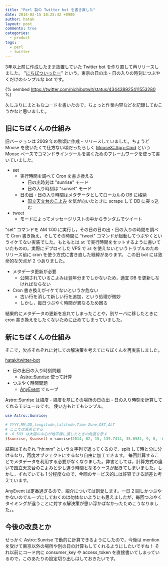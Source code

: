 ```yaml
---
title: "Perl 製の Twitter bot を書き直した"
date: 2014-02-15 18:25:42 +0900
author: hatak
layout: post
comments: true
categories:
  - product
tags:
  - perl
  - twitter
---
```


3年以上前に作成したまま放置していた Twitter bot を作り直して再リリースしました。
"[にちぼついったー](https://twitter.com/nichibotwit)" という，東京の日の出・日の入りの時刻につぶやくだけのシンプルな bot です。

{% oembed https://twitter.com/nichibotwit/status/434438925411553280 %}

久しぶりにまともなコードを書いたので，ちょっと作業内容などを記録しておこうかなと思いました。

<!--more-->

## 旧にちぼくんの仕組み

旧バージョンは 2009 年の秋頃に作成・リリースしていました。ちょうど Moose を使いたくて仕方ない頃だったらしく [MooseX::App::Cmd](https://metacpan.org/pod/MooseX::App::Cmd) という Moose ベースでコマンドラインツールを書くためのフレームワークを使って書いていました。

* set
    * 実行時間を調べて Cron を書き換える
        * 日の出時刻は "sunrise" モード
        * 日の入り時刻は "sunset" モード
    * 日の出・日の入り時間はメタデータとしてローカルの DB に格納
        * [国立天文台のこよみ](http://eco.mtk.nao.ac.jp/koyomi/dni/) を気が向いたときに scrape して DB に突っ込む
* tweet
    * モードによってメッセージリストの中からランダムでツイート

"set" コマンドを AM 1:00 に実行し，その日の日の出・日の入りの時間を調べて Cron 書き換え，そしてその時間に "tweet" コマンドが起動してつぶやくというイケてない実装でした。もともとは `at` で実行時間をセットするように書いていたものの，実際にデプロイした VPS で `at` を使えないというトラブルのためリリース前に cron を使う方式に書き直した経緯があります。
この旧 bot には致命的な欠点が 2 つありました。

* メタデータ更新が必要
    * 公開されているこよみは翌年分までしかないため，適宜 DB を更新しなければならない
* Cron 書き換えがイケてないというか危ない
    * 古い行を消して新しい行を追加，という処理が微妙
    * しかし，毎日つぶやく時間が異なるため困る

結果的にメタデータの更新を忘れてしまったことや，別サーバに移したときに cron 書き換えをしたくないために止めてしまっていました。

## 新にちぼくんの仕組み

そこで，欠点それぞれに対しての解決策を考えてにちぼくんを再実装しました。

[hatak/twitter-bot](https://github.com/hatak/twitter-bot)

* 日の出日の入り時刻問題
    * [Astro::Sunrise](https://metacpan.org/pod/Astro::Sunrise) 使って計算
* つぶやく時間問題
    * [AnyEvent](https://metacpan.org/pod/AnyEvent) でループ

Astro::Sunrise は緯度・経度を基にその場所の日の出・日の入り時刻を計算してくれるモジュールです。
使い方もとてもシンプル。

```perl
use Astro::Sunrise;

# YYYY,MM,DD,longitude,latitude,Time Zone,DST,ALT
# ここでは東京とする
# -0.583 は太陽の中心が地平線に接したときの角度を示す
($sunrise, $sunset) = sunrise(2014, 02, 15, 139.7414, 35.6581, 9, 0, -0.583)
```

結果はそれぞれ "hh:mm" という文字列で返ってくるので，split して時と分に分けるなり，再度オブジェクトにするなり自由に加工できます。
毎回計算することでメタデータを利用する必要がなくなりました。弊害としては，計算方式の違いで国立天文台のこよみと少し違う時間となるケースが起きてしまいました。しかし，ずれていても 1 分程度なので，今回のサービス的には許容できる誤差と考えています。

AnyEvent は定番過ぎるので，紹介については割愛します。一日 2 回しかつぶやかないのでループにしておくのは勿体ないようにも思えましたが，毎回つぶやくタイミングが違うことに対する解決策が思い浮かばなかったためこうなりました。。

## 今後の改良とか

せっかく Astro::Sunrise で動的に計算できるようにしたので，今後は mention を受けて東京以外の場所や別の日の計算もしてくれるようにしたいですね！
それ以前にコード内に consumer_key や access_token を直接書いてしまっているので，このあたりの設定切り出しはしておきたいです。

